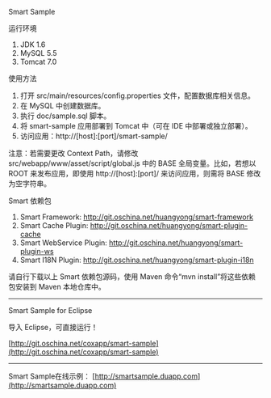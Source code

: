 Smart Sample

运行环境

1. JDK 1.6
2. MySQL 5.5
3. Tomcat 7.0

使用方法

1. 打开 src/main/resources/config.properties 文件，配置数据库相关信息。
2. 在 MySQL 中创建数据库。
3. 执行 doc/sample.sql 脚本。
4. 将 smart-sample 应用部署到 Tomcat 中（可在 IDE 中部署或独立部署）。
5. 访问应用：http://[host]:[port]/smart-sample/

注意：若需要更改 Context Path，请修改 src/webapp/www/asset/script/global.js 中的 BASE 全局变量。比如，若想以 ROOT 来发布应用，即使用 http://[host]:[port]/ 来访问应用，则需将 BASE 修改为空字符串。

Smart 依赖包

1. Smart Framework:         http://git.oschina.net/huangyong/smart-framework
2. Smart Cache Plugin:      http://git.oschina.net/huangyong/smart-plugin-cache
3. Smart WebService Plugin: http://git.oschina.net/huangyong/smart-plugin-ws
3. Smart I18N Plugin:       http://git.oschina.net/huangyong/smart-plugin-i18n

请自行下载以上 Smart 依赖包源码，使用 Maven 命令“mvn install”将这些依赖包安装到 Maven 本地仓库中。

----------------------------------------------------------------------------------------------------


Smart Sample for Eclipse

导入 Eclipse，可直接运行！

[http://git.oschina.net/coxapp/smart-sample](http://git.oschina.net/coxapp/smart-sample)


----------------------------------------------------------------------------------------------------
Smart Sample在线示例：
[http://smartsample.duapp.com](http://smartsample.duapp.com)